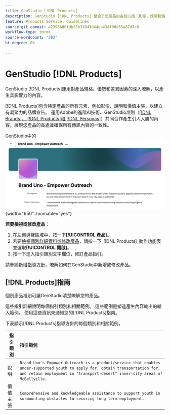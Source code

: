 ```yaml
---
title: GenStudio [!DNL Products]
description: GenStudio [!DNL Products] 整合了您產品的各個方面（影像、說明和價值主張），以建立相關內容，強調產品優勢並維護產品訊息的一致性。
feature: Products Service, Guidelines
source-git-commit: 423956d6fdbf5b31041d44eb434f90d55a87d7c0
workflow-type: tm+mt
source-wordcount: '202'
ht-degree: 0%

---
```



# GenStudio [!DNL Products]

GenStudio [!DNL Products]運用對產品規格、優勢和差異因素的深入瞭解，以產生具影響力的內容。

[!DNL Products]包含特定產品的所有元素，例如影像、說明和價值主張，以建立有凝聚力的品牌宣告。 運用Adobe的進階AI技術、GenStudio准則（[[!DNL Brands]、 [!DNL Products]和 [!DNL Personas]](/help/user-guide/guidelines/overview.md)）共同合作產生引人入勝的內容，展現您產品的長處並確保所有傳訊內容的一致性。

GenStudio中的![[!DNL Products]指南](/help/assets/products-guidelines.png){width="650" zoomable="yes"}

**若要檢視或修改產品**：

1. 在左側導覽區域中，按一下&#x200B;**[!UICONTROL 產品]**。
1. 若要[檢視個別詳細資料或修改產品](add-guidelines.md#manage-products)，請按一下&#x200B;_[!DNL Products]_動作功能表並選取&#x200B;**[!UICONTROL 開啟]**。
1. 按一下進入指引類別文字欄位，修訂產品指引。

請參閱[新增指導方針](add-guidelines.md)，瞭解如何在GenStudio中新增或修改產品。

## [!DNL Products]指南

個別產品准則可讓GenStudio清楚瞭解您的產品。

這些指引詳細說明每個指引類別和相關範例。 這些範例是塑造產生內容輸出的輸入範例。 使用這些資訊來通知您的[!DNL Products]指南。

下表顯示[!DNL Products]指導方針的每個類別和相關範例。

| 指引類別 | 指引範例 |
| ------------------| :---------- |
| 說明 | `Brand Uno's Empower Outreach is a product/service that enables under-supported youth to apply for, obtain transportation for, and retain employment in "transport-desert" inner-city areas of McBellville.` |
| 價值主張 | `Comprehensive and knowledgeable assistance to support youth in surmounting obstacles to securing long term employment.` |
